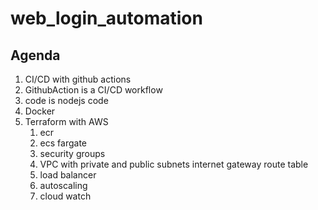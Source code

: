 # web_login_automation

Agenda
------
1. CI/CD with github actions
2. GithubAction is a CI/CD workflow
3. code is nodejs code
4. Docker 
5. Terraform with AWS
   1. ecr
   2. ecs fargate
   3. security groups
   4. VPC with private and public subnets
       internet gateway route table
   5. load balancer
   6. autoscaling
   7. cloud watch 
